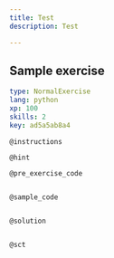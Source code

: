 ```yaml
---
title: Test
description: Test

---
```

## Sample exercise

```yaml
type: NormalExercise
lang: python
xp: 100
skills: 2
key: ad5a5ab8a4
```


`@instructions`

`@hint`

`@pre_exercise_code`
```{python}

```

`@sample_code`
```{python}

```

`@solution`
```{python}

```

`@sct`
```{python}

```
